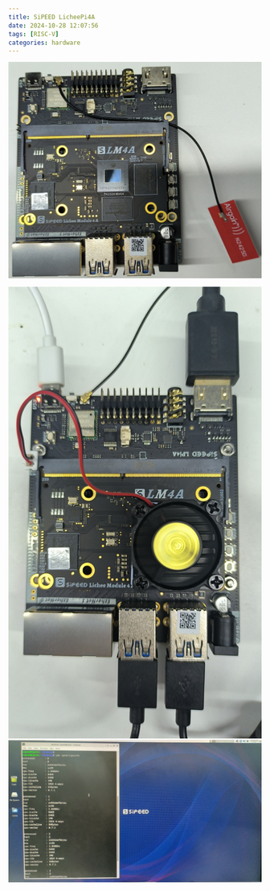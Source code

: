 ```yaml
---
title: SiPEED LicheePi4A
date: 2024-10-28 12:07:56
tags: [RISC-V]
categories: hardware
---
```


![LicheePi4A close-up](/images/licheepi4a/lp4a-closeup.jpg)
<!--more-->
![LicheePi4A bring-up](/images/licheepi4a/lp4a-working.jpg)
![LicheePi4A desktop (debian)](/images/licheepi4a/lp4a-desktop.jpg)
